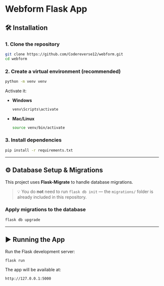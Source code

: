 # Webform Flask App

## 🛠️ Installation

### 1. Clone the repository

```bash
git clone https://github.com/Codereverse12/webform.git
cd webform
```

### 2. Create a virtual environment (recommended)

```bash
python -m venv venv
```

Activate it:

- **Windows**
  ```bash
  venv\Scripts\activate
  ```
- **Mac/Linux**
  ```bash
  source venv/bin/activate
  ```

### 3. Install dependencies

```bash
pip install -r requirements.txt
```

---

## ⚙️ Database Setup & Migrations

This project uses **Flask-Migrate** to handle database migrations.

> 💡 You do **not** need to run `flask db init` — the `migrations/` folder is already included in this repository.

### Apply migrations to the database
```bash
flask db upgrade
```

---

## ▶️ Running the App

Run the Flask development server:

```bash
flask run
```

The app will be available at:
```
http://127.0.0.1:5000
```